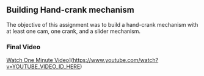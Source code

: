 ## Building Hand-crank mechanism
The objective of this assignment was to build a hand-crank mechanism with at least one cam, one crank, and a slider mechanism.
### Final Video
[Watch One Minute Video](https://img.youtube.com/vi/YOUTUBE_VIDEO_ID_HERE/0.jpg)](https://www.youtube.com/watch?v=YOUTUBE_VIDEO_ID_HERE)
